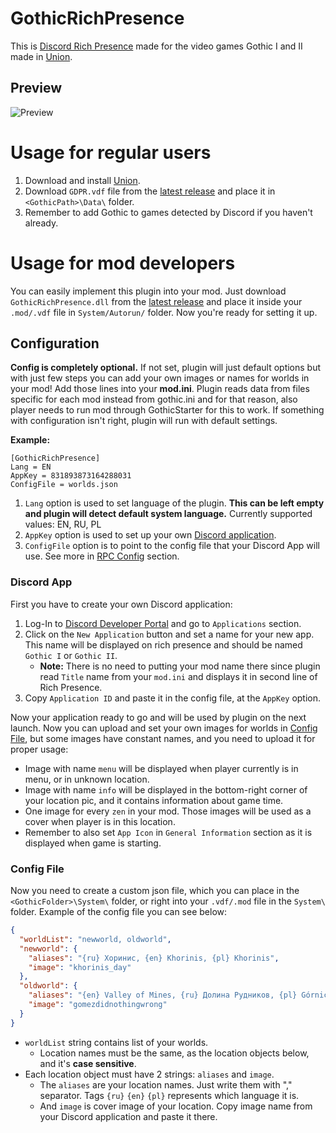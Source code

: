 # GothicRichPresence

This is [Discord Rich Presence](https://discord.com/rich-presence) made for the video games Gothic I and II made in [Union](https://worldofplayers.ru/threads/40376/).

## Preview

![Preview](https://i.imgur.com/1fBTsKt.gif)

# Usage for regular users

1. Download and install [Union](https://worldofplayers.ru/threads/40376/).
2. Download `GDPR.vdf` file from the [latest release](https://github.com/Lavalierre/GothicRichPresence/releases) and place it in `<GothicPath>\Data\` folder.
3. Remember to add Gothic to games detected by Discord if you haven't already.

# Usage for mod developers

You can easily implement this plugin into your mod. Just download `GothicRichPresence.dll` from the [latest release](https://github.com/Lavalierre/GothicRichPresence/releases) and place it inside your `.mod/.vdf` file in `System/Autorun/` folder.
Now you're ready for setting it up.

## Configuration

**Config is completely optional.** If not set, plugin will just default options but with just few steps you can add your own images or names for worlds in your mod! Add those lines into your **mod.ini**. Plugin reads data from files specific for each mod instead from gothic.ini and for that reason, also player needs to run mod through GothicStarter for this to work. If something with configuration isn't right, plugin will run with default settings.

**Example:**

```
[GothicRichPresence]
Lang = EN
AppKey = 831893873164288031
ConfigFile = worlds.json
```

1. `Lang` option is used to set language of the plugin. **This can be left empty and plugin will detect default system language.** Currently supported values: EN, RU, PL
2. `AppKey` option is used to set up your own [Discord application](#Discord-App).
3. `ConfigFile` option is to point to the config file that your Discord App will use. See more in [RPC Config](#RPC-Config) section.

### Discord App

First you have to create your own Discord application:

1. Log-In to [Discord Developer Portal](https://discord.com/developers/applications) and go to `Applications` section.
2. Click on the `New Application` button and set a name for your new app. This name will be displayed on rich presence and should be named `Gothic I` or `Gothic II`.
   - **Note:** There is no need to putting your mod name there since plugin read `Title` name from your `mod.ini` and displays it in second line of Rich Presence.
3. Copy `Application ID` and paste it in the config file, at the `AppKey` option.

Now your application ready to go and will be used by plugin on the next launch. Now you can upload and set your own images for worlds in [Config File](#Config-File), but some images have constant names, and you need to upload it for proper usage:

- Image with name `menu` will be displayed when player currently is in menu, or in unknown location.
- Image with name `info` will be displayed in the bottom-right corner of your location pic, and it contains information about game time.
- One image for every `zen` in your mod. Those images will be used as a cover when player is in this location.
- Remember to also set `App Icon` in `General Information` section as it is displayed when game is starting.

### Config File

Now you need to create a custom json file, which you can place in the `<GothicFolder>\System\` folder, or right into your `.vdf/.mod` file in the `System\` folder. Example of the config file you can see below:

```json
{
  "worldList": "newworld, oldworld",
  "newworld": {
    "aliases": "{ru} Хоринис, {en} Khorinis, {pl} Khorinis",
    "image": "khorinis_day"
  },
  "oldworld": {
    "aliases": "{en} Valley of Mines, {ru} Долина Рудников, {pl} Górnicza Dolina",
    "image": "gomezdidnothingwrong"
  }
}
```

- `worldList` string contains list of your worlds.
  - Location names must be the same, as the location objects below, and it's **case sensitive**.
- Each location object must have 2 strings: `aliases` and `image`.
  - The `aliases` are your location names. Just write them with "," separator. Tags `{ru}` `{en}` `{pl}` represents which language it is.
  - And `image` is cover image of your location. Copy image name from your Discord application and paste it there.
